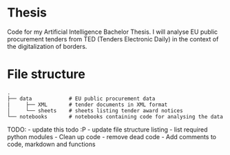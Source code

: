 # Thesis
Code for my Artificial Intelligence Bachelor Thesis. I will analyse EU public procurement tenders from TED (Tenders Electronic Daily) in the context of the digitalization of borders.

# File structure

```
.
├── data            # EU public procurement data
|     ├── XML       # tender documents in XML format
│     └── sheets    # sheets listing tender award notices
└── notebooks       # notebooks containing code for analysing the data
```

TODO: 
	- update this todo :P
		- update file structure listing
		- list required python modules
	- Clean up code
		- remove dead code
		- Add comments to code, markdown and functions
